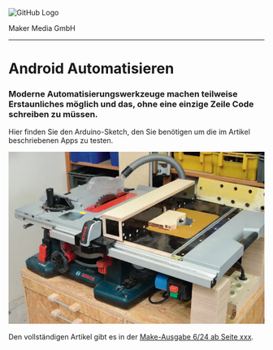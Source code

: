![GitHub Logo](http://www.heise.de/make/icons/make_logo.png)

Maker Media GmbH

***

# Android Automatisieren

### Moderne Automatisierungswerkzeuge machen teilweise Erstaunliches möglich und das, ohne eine einzige Zeile Code schreiben zu müssen.

Hier finden Sie den Arduino-Sketch, den Sie benötigen um die im Artikel beschriebenen Apps zu testen.

![Picture](https://github.com/MakeMagazinDE/Fraestisch/blob/master/Fraestisch.jpg) 

Den vollständigen Artikel gibt es in der [Make-Ausgabe 6/24 ab Seite xxx](https://www.heise.de/select/make/2019/5/1571592996373573).
